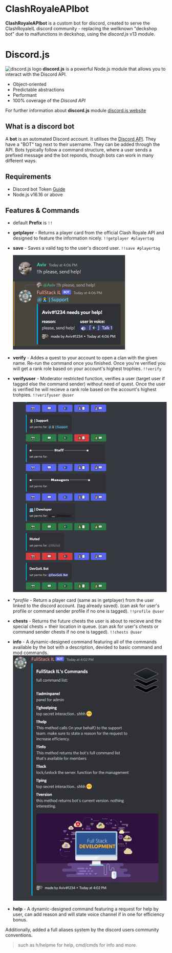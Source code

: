 # ClashRoyaleAPIbot


**ClashRoyaleAPIbot** is a custom bot for discord, created to serve the ClashRoyaleIL discord community - replacing the wellknown "deckshop bot" due to malfunctions in deckshop, using the *discord.js* v13 module.



# Discord.js

![discord.js logo](https://camo.githubusercontent.com/d55d8a7f07a103454ebb77b653d9600ce27e011f78395d9713b432c8c011c76a/68747470733a2f2f646973636f72642e6a732e6f72672f7374617469632f6c6f676f2e737667)
**discord.js** is a powerful Node.js module that allows you to interact with the Discord API.
* Object-oriented
* Predictable abstractions
* Performant
* 100% coverage of the *Discord API*

For further information about **discord.js** module [discord.js website](https://discord.js.org/#/)

## What is a discord bot

A **bot** is an automated Discord account. It utilises the [Discord API](https://discord.com/developers/docs/intro). They have a "BOT" tag next to their username. They can be added through the API. Bots typically follow a command structure, where a user sends a prefixed message and the bot reponds, though bots can work in many different ways.

## Requirements


* Discord bot Token [Guide](https://discordjs.guide/preparations/setting-up-a-bot-application.html#creating-your-bot)
* Node.js v16.16 or above

## Features & Commands


* default **Prefix** is `!!`

* **getplayer** - Returns a player card from the official Clash Royale API and designed to feature the information nicely. 
  `!!getplayer #playertag`
  
* **save** - Saves a valid tag to the user's discord user.
  `!!save #playertag`
  
  ![help command with attributes](https://github.com/avivmoshe11/FullStackIL-Bot/blob/master/src/images/help.png?raw=true)

* **verify** - Addes a quest to your account to open a clan with the given name. Re-run the command once you finished. Once you're verified you will get a rank role based on your account's highest trophies.
  `!!verify`

* **verifyuser** - Moderator restricted function, verifies a user (target user if tagged else the command sender) without need of quest. Once the user is verified he will recieve a rank role based on the account's highest trohpies.
  `!!verifyuser @user`
  
  ![adminpanel command](https://github.com/avivmoshe11/FullStackIL-Bot/blob/master/src/images/adminpanel.png?raw=true)

* **profile* - Return a player card (same as in getplayer) from the user linked to the discord account. (tag already saved). (can ask for user's profile or command sender profile if no one is tagged).
  `!!profile @user`
  
* **chests** - Returns the future chests the user is about to recieve and the special chests + their location in queue. (can ask for user's chests or command sender chests if no one is tagged).
  `!!chests @user`
  
* **info** - A dynamic-designed command featuring all of the commands available by the bot with a description, devided to basic command and mod commands.
  ![info command](https://github.com/avivmoshe11/FullStackIL-Bot/blob/master/src/images/info.png?raw=true)
  
* **help** - A dynamic-designed command featuring a request for help by user, can add reason and will state voice channel if in one for efficiency bonus.


Additionally, added a full aliases system by the discord users community conventions.
> such as h/helpme for help, cmd/cmds for info and more.
